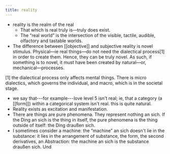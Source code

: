 ```yaml
---
title: reality
---
```


- reality is the realm of the real
  - That which is real truly is—truly does exist.
  - The “real world” is the intersection of the visible, tactile, audible, olfactory and tastable worlds.
- The difference between [[objective]] and subjective reality is novel stimulus. 
Physical—ie real things—do not need the dialectical process[1] in order to create them. Hence, they can be truly novel. 
As such, if something is to novel, it must have been created by natural—or, mechanical—processes. 

[1] the dialectical process only affects mental things. There is micro dialectics, which governs the individual, and macro, which is in the societal stage.
- we say that---for example---love level 5 isn't real; ie, that a category (a [[form]]) within a categorical system isn't real. this is quite natural.
- Reality exists as excitation and manifestation.
- There are things are pure phenomena. They represent nothing an sich. If the Ding an sich is the thing in itself, the pure phenomena is the thing outside of itself: the Ding draußen sich.
- I sometimes consider a machine: the “machine” an sich doesn't lie in the substance: it lies in the arrangement of substance, the form, the second derivatives, an Abstraction: the machine an sich is the substance draußen sich. Und
